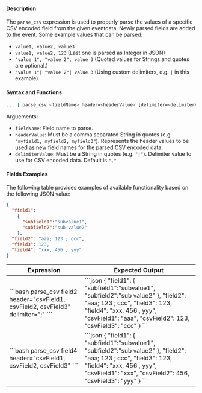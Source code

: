 #### Description
The `parse_csv` expression is used to properly parse the values of a specific CSV encoded field from the given eventdata.  Newly parsed fields are added to the event. Some example values that can be parsed:

- `value1, value2, value3`
- `value1, value2, 123` (Last one is parsed as Integer in JSON)
- `"value 1", "value 2", value 3` (Quoted values for Strings and quotes are optional.)
- `"value 1"| "value 2"| value 3` (Using custom delimiters, e.g. `|` in this example)

#### Syntax and Functions

```bash
... | parse_csv <fieldName> header=<headerValue> [delimiter=<delimiterValue>]
```

Arguements:

- `fieldName`: Field name to parse.
- `headerValue`: Must be a comma separated String in quotes (e.g. `"myfield1, myfield2, myfield3"`).  Represents the header values to be used as new field names for the parsed CSV encoded data.
- `delimiterValue`: Must be a String in quotes (e.g. `";"`).  Delimiter value to use for CSV encoded data.  Default is `","`

#### Fields Examples
The following table provides examples of available functionality based on the following JSON value:

```json
{
  "field1":
    {
      "subfield1":"subvalue1",
      "subfield2":"sub value2"
    }, 
  "field2": "aaa; 123 ; ccc", 
  "field3": 123,
  "field4": "xxx, 456 , yyy"
}
```

<table>
  <thead>
    <tr>
      <th scope="col">Expression</th>
      <th scope="col">Expected Output</th>
    </tr>
  </thead>
  <tbody>
    <tr>
      <td class="align-middle">
        ```bash
          parse_csv field2 header="csvField1, csvField2, csvField3" delimiter=";"
        ```
      </td>
      <td class="align-middle">
        ```json
          {
            "field1":
              {
                "subfield1":"subvalue1",
                "subfield2":"sub value2"
              }, 
            "field2": "aaa; 123 ; ccc", 
            "field3": 123,
            "field4": "xxx, 456 , yyy",
            "csvField1": "aaa",
            "csvField2": 123,
            "csvField3": "ccc"
          }
        ```
      </td>
    </tr>
    <tr>
      <td class="align-middle">
        ```bash
          parse_csv field4 header="csvField1, csvField2, csvField3" 
        ```
      </td>
      <td class="align-middle">
        ```json
          {
            "field1":
              {
                "subfield1":"subvalue1",
                "subfield2":"sub value2"
              }, 
            "field2": "aaa; 123 ; ccc", 
            "field3": 123,
            "field4": "xxx, 456 , yyy",
            "csvField1": "xxx",
            "csvField2": 456,
            "csvField3": "yyy"
          }
        ```
      </td>
    </tr>
  </tbody>
  </table>